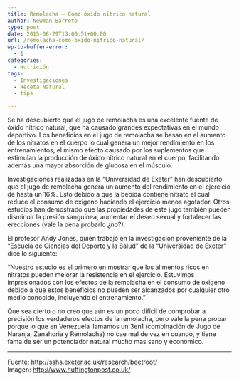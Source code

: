 ```yaml
---
title: Remolacha – Como óxido nítrico natural
author: Newman Barreto
type: post
date: 2015-06-29T13:00:51+00:00
url: /remolacha-como-oxido-nitrico-natural/
wp-to-buffer-error:
  - 1
categories:
  - Nutrición
tags:
  - Investigaciones
  - Receta Natural
  - tips

---
```

<span class="main-paragraph">Se ha descubierto que el jugo de remolacha es una excelente fuente de óxido nítrico natural, que ha causado grandes expectativas en el mundo deportivo. Los beneficios en el jugo de remolacha se basan en el aumento de los nitratos en el cuerpo lo cual genera un mejor rendimiento en los entrenamientos, el mismo efecto causado por los suplementos que estimulan la producción de óxido nítrico natural en el cuerpo, facilitando además una mayor absorción de glucosa en el músculo.</span>

Investigaciones realizadas en la “Universidad de Exeter” han descubierto que el jugo de remolacha genera un aumento del rendimiento en el ejercicio de hasta un 16%. Esto debido a que la bebida contiene nitrato el cual reduce el consumo de oxigeno haciendo el ejercicio menos agotador. Otros estudios han demostrado que las propiedades de este jugo también pueden disminuir la presión sanguínea, aumentar el deseo sexual y fortalecer las erecciones (vale la pena probarlo ¿no?).

El profesor Andy Jones, quién trabajó en la investigación proveniente de la “Escuela de Ciencias del Deporte y la Salud” de la “Universidad de Exeter” dice lo siguiente:

“Nuestro estudio es el primero en mostrar que los alimentos ricos en nitratos pueden mejorar la resistencia en el ejercicio. Estuvimos impresionados con los efectos de la remolacha en el consumo de oxigeno debido a que estos beneficios no pueden ser alcanzados por cualquier otro medio conocido, incluyendo el entrenamiento.”

Que sea cierto o no creo que aún es un poco difícil de comprobar a precisión los verdaderos efectos de la remolacha, pero vale la pena probar porque lo que en Venezuela llamamos un 3en1 (combinación de Jugo de Naranja, Zanahoria y Remolacha) no cae mal de vez en cuando, y tiene fama de ser un potenciador natural mucho mas sano y económico.

* * *

Fuente: <a href="http://sshs.exeter.ac.uk/research/beetroot/" target="_blank">http://sshs.exeter.ac.uk/research/beetroot/<br /> </a>Imagen: <a href="http://www.huffingtonpost.co.uk/2013/04/16/health-daily-glass-beetroot-juice-lower-blood-pressure_n_3089888.html" target="_blank">http://www.huffingtonpost.co.uk/</a>